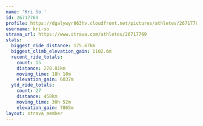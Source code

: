 ```yaml
---
name: 'Kri So '
id: 26717769
profile: https://dgalywyr863hv.cloudfront.net/pictures/athletes/26717769/7761026/14/large.jpg
username: kri-so
strava_url: https://www.strava.com/athletes/26717769
stats:
  biggest_ride_distance: 175.67km
  biggest_climb_elevation_gain: 1102.6m
  recent_ride_totals:
    count: 15
    distance: 278.81km
    moving_time: 18h 10m
    elevation_gain: 6037m
  ytd_ride_totals:
    count: 27
    distance: 458km
    moving_time: 30h 52m
    elevation_gain: 7865m
layout: strava_member
--- 
```

